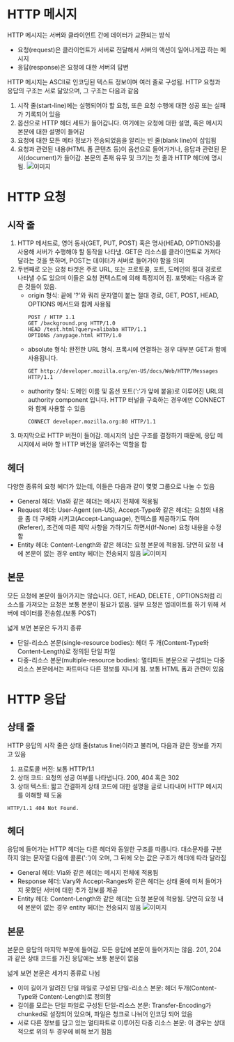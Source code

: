 # HTTP 메시지

HTTP 메시지는 서버와 클라이언트 간에 데이터가 교환되는 방식

- 요청(request)은 클라이언트가 서버로 전달해서 서버의 액션이 일어나게끔 하는 메시지
- 응답(response)은 요청에 대한 서버의 답변

HTTP 메시지는 ASCII로 인코딩된 텍스트 정보이며 여러 줄로 구성됨.
HTTP 요청과 응답의 구조는 서로 닮았으며, 그 구조는 다음과 같음

1. 시작 줄(start-line)에는 실행되어야 할 요청, 또은 요청 수행에 대한 성공 또는 실패가 기록되어 있음
2. 옵션으로 HTTP 헤더 세트가 들어갑니다. 여기에는 요청에 대한 설명, 혹은 메시지 본문에 대한 설명이 들어감
3. 요청에 대한 모든 메타 정보가 전송되었음을 알리는 빈 줄(blank line)이 삽입됨
4. 요청과 관련된 내용(HTML 폼 콘텐츠 등)이 옵션으로 들어가거나, 응답과 관련된 문서(document)가 들어감. 본문의 존재 유무 및 크기는 첫 줄과 HTTP 헤더에 명시됨.
   ![이미지](https://mdn.mozillademos.org/files/13827/HTTPMsgStructure2.png)

# HTTP 요청

## 시작 줄

1. HTTP 메서드로, 영어 동사(GET, PUT, POST) 혹은 명사(HEAD, OPTIONS)를 사용해 서버가 수행해야 할 동작을 나타냄. GET은 리소스를 클라이언트로 가져다 달라는 것을 뜻하며, POST는 데이터가 서버로 들어가야 함을 의미
2. 두번째로 오는 요청 타겟은 주로 URL, 또는 프로토콜, 포트, 도메인의 절대 경로로 나타낼 수도 있으며 이들은 요청 컨텍스트에 의해 특정지어 짐. 포맷에는 다음과 같은 것들이 있음.
   - origin 형식: 끝에 '?'와 쿼리 문자열이 붙는 절대 경로, GET, POST, HEAD, OPTIONS 메서드와 함께 사용됨
     ```
     POST / HTTP 1.1
     GET /background.png HTTP/1.0
     HEAD /test.html?query=alibaba HTTP/1.1
     OPTIONS /anypage.html HTTP/1.0
     ```
   - absolute 형식: 완전한 URL 형식. 프록시에 연결하는 경우 대부분 GET과 함께 사용됩니다.
     ```
     GET http://developer.mozilla.org/en-US/docs/Web/HTTP/Messages HTTP/1.1
     ```
   - authority 형식: 도메인 이름 및 옵션 포트(':'가 앞에 붙음)로 이루어진 URL의 authority component 입니다.​​​​ HTTP 터널을 구축하는 경우에만 CONNECT와 함께 사용할 수 있음
     ```
     CONNECT developer.mozilla.org:80 HTTP/1.1
     ```
3. 마지막으로 ​​​​HTTP 버전이 들어감. 메시지의 남은 구조를 결정하기 때문에, 응답 메시지에서 써야 할 HTTP 버전을 알려주는 역할을 합

## 헤더

다양한 종류의 요청 헤더가 있는데, 이들은 다음과 같이 몇몇 그룹으로 나눌 수 있음

- General 헤더: Via와 같은 헤더는 메시지 전체에 적용됨
- Request 헤더: User-Agent (en-US), Accept-Type와 같은 헤더는 요청의 내용을 좀 더 구체화 시키고(Accept-Language), 컨텍스를 제공하기도 하며(Referer), 조건에 따른 제약 사항을 가하기도 하면서(If-None) 요청 내용을 수정함
- Entity 헤더: Content-Length와 같은 헤더는 요청 본문에 적용됨. 당연히 요청 내에 본문이 없는 경우 entity 헤더는 전송되지 않음
  ![이미지](https://mdn.mozillademos.org/files/13821/HTTP_Request_Headers2.png)

## 본문

모든 요청에 본문이 들어가지는 않습니다. GET, HEAD, DELETE , OPTIONS처럼 리소스를 가져오는 요청은 보통 본문이 필요가 없음. 일부 요청은 업데이트를 하기 위해 서버에 데이터를 전송함.(보통 POST)

넓게 보면 본문은 두가지 종류

- 단일-리소스 본문(single-resource bodies): 헤더 두 개(Content-Type와 Content-Length)로 정의된 단일 파일
- 다중-리소스 본문(multiple-resource bodies): 멀티파트 본문으로 구성되는 다중 리소스 본문에서는 파트마다 다른 정보를 지니게 됨. 보통 HTML 폼과 관련이 있음

# HTTP 응답

## 상태 줄

HTTP 응답의 시작 줄은 상태 줄(status line)이라고 불리며, 다음과 같은 정보를 가지고 있음

1. 프로토콜 버전: 보통 HTTP/1.1
2. 상태 코드: 요청의 성공 여부를 나타냅니다. 200, 404 혹은 302
3. 상태 텍스트: 짧고 간결하게 상태 코드에 대한 설명을 글로 나타내어 HTTP 메시지를 이해할 때 도움

```
HTTP/1.1 404 Not Found.
```

## 헤더

응답에 들어가는 HTTP 헤더는 다른 헤더와 동일한 구조를 따릅니다. 대소문자를 구분하지 않는 문자열 다음에 콜론(':')이 오며, 그 뒤에 오는 값은 구조가 헤더에 따라 달라짐

- General 헤더: Via와 같은 헤더는 메시지 전체에 적용됨
- Response 헤더: Vary와 Accept-Ranges와 같은 헤더는 상태 줄에 미처 들어가지 못했던 서버에 대한 추가 정보를 제공
- Entity 헤더: Content-Length와 같은 헤더는 요청 본문에 적용됨. 당연히 요청 내에 본문이 없는 경우 entity 헤더는 전송되지 않음
  ![이미지](https://mdn.mozillademos.org/files/13823/HTTP_Response_Headers2.png)

## 본문

본문은 응답의 마지막 부분에 들어감. 모든 응답에 본문이 들어가지는 않음. 201, 204과 같은 상태 코드를 가진 응답에는 보통 본문이 없음

넓게 보면 본문은 세가지 종류로 나뉨

- 이미 길이가 알려진 단일 파일로 구성된 단일-리소스 본문: 헤더 두개(Content-Type와 Content-Length)로 정의함
- 길이를 모르는 단일 파일로 구성된 단일-리소스 본문: Transfer-Encoding가 chunked로 설정되어 있으며, 파일은 청크로 나뉘어 인코딩 되어 있음
- 서로 다른 정보를 담고 있는 멀티파트로 이루어진 다중 리소스 본문: 이 경우는 상대적으로 위의 두 경우에 비해 보기 힘듬
